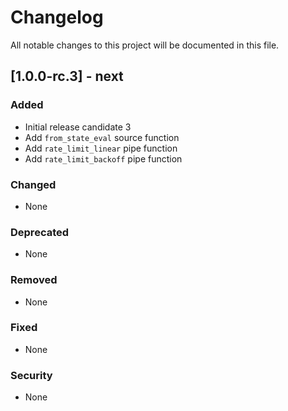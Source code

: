 # Changelog
All notable changes to this project will be documented in this file.

## [1.0.0-rc.3] - next

### Added
- Initial release candidate 3   
- Add `from_state_eval` source function
- Add `rate_limit_linear` pipe function
- Add `rate_limit_backoff` pipe function

### Changed
- None

### Deprecated
- None

### Removed
- None

### Fixed
- None

### Security
- None